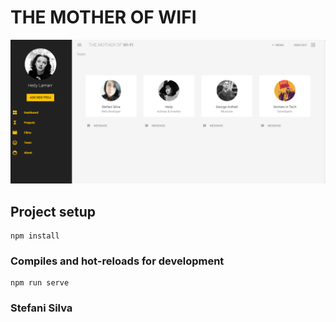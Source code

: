 # THE MOTHER OF WIFI

![The Mother of Wifi App](/src/assets/the-mother-of-wifi.png)

## Project setup
```
npm install
```

### Compiles and hot-reloads for development
```
npm run serve
```

### Stefani Silva
